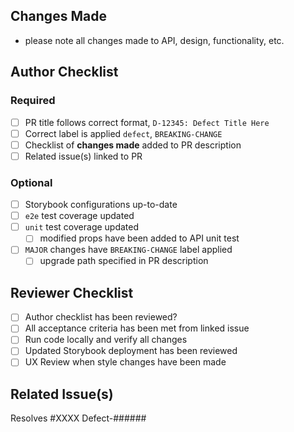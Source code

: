 ## Changes Made

- please note all changes made to API, design, functionality, etc.

## Author Checklist

### Required

- [ ] PR title follows correct format, `D-12345: Defect Title Here`
- [ ] Correct label is applied `defect`, `BREAKING-CHANGE`
- [ ] Checklist of **changes made** added to PR description
- [ ] Related issue(s) linked to PR

### Optional

- [ ] Storybook configurations up-to-date
- [ ] `e2e` test coverage updated
- [ ] `unit` test coverage updated
  - [ ] modified props have been added to API unit test
- [ ] `MAJOR` changes have `BREAKING-CHANGE` label applied
  - [ ] upgrade path specified in PR description

## Reviewer Checklist

- [ ] Author checklist has been reviewed?
- [ ] All acceptance criteria has been met from linked issue
- [ ] Run code locally and verify all changes
- [ ] Updated Storybook deployment has been reviewed
- [ ] UX Review when style changes have been made

## Related Issue(s)

Resolves #XXXX
Defect-######
